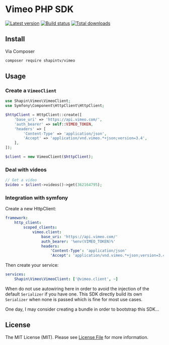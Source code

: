 # Vimeo PHP SDK

[![Latest version](https://img.shields.io/github/release/shapintv/vimeo.svg?style=flat-square)](https://github.com/shapintv/vimeo/releases)
[![Build status](https://img.shields.io/travis/shapintv/vimeo.svg?style=flat-square)](https://travis-ci.com/shapintv/vimeo)
[![Total downloads](https://img.shields.io/packagist/dt/shapin/vimeo.svg?style=flat-square)](https://packagist.org/packages/shapin/vimeo)

## Install

Via Composer

``` bash
composer require shapintv/vimeo
```

## Usage

### Create a `VimeoClient`

```php
use Shapin\Vimeo\VimeoClient;
use Symfony\Component\HttpClient\HttpClient;

$httpClient = HttpClient::create([
    'base_uri' => 'https://api.vimeo.com/',
    'auth_bearer' => self::VIMEO_TOKEN,
    'headers' => [
        'Content-Type' => 'application/json',
        'Accept' => 'application/vnd.vimeo.*+json;version=3.4',
    ],
]);

$client = new VimeoClient($httpClient);
```

### Deal with videos

```php
// Get a video
$video = $client->videos()->get(362164795);
```

### Integration with symfony

Create a new HttpClient:

```yml
framework:
    http_client:
        scoped_clients:
            vimeo.client:
                base_uri: 'https://api.vimeo.com/'
                auth_bearer: '%env(VIMEO_TOKEN)%'
                headers:
                    'Content-Type': 'application/json'
                    'Accept': 'application/vnd.vimeo.*+json;version=3.4'
```

Then create your service:

```yml
services:
    Shapin\Vimeo\VimeoClient: ['@vimeo.client', ~]
```

When do not use autowiring here in order to avoid the injection of the default `Serializer` if you have one.
This SDK directly build its own `Serializer` when none is passed which is fine for most use cases.

One day, I may consider creating a bundle in order to bootstrap this SDK...

## License

The MIT License (MIT). Please see [License File](LICENSE) for more information.

